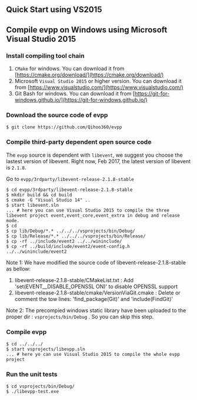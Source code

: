 Quick Start using VS2015
---
	
## Compile evpp on Windows using Microsoft Visual Studio 2015

### Install compiling tool chain

1. `CMake` for windows. You can download it from [https://cmake.org/download/](https://cmake.org/download/)
2. Microsoft `Visual Studio 2015` or higher version. You can download it from [https://www.visualstudio.com/](https://www.visualstudio.com/)
3. Git Bash for windows. You can download it from [https://git-for-windows.github.io/](https://git-for-windows.github.io/)

### Download the source code of evpp

	$ git clone https://github.com/Qihoo360/evpp

### Compile third-party dependent open source code

The `evpp` source is dependent with `libevent`, we suggest you choose the lastest version of libevent. 
Right now, Feb 2017, the latest version of libevent is `2.1.8`.

Go to `evpp/3rdparty/libevent-release-2.1.8-stable`

	$ cd evpp/3rdparty/libevent-release-2.1.8-stable
	$ mkdir build && cd build
	$ cmake -G "Visual Studio 14" ..
	$ start libevent.sln
	... # here you can use Visual Studio 2015 to compile the three libevent project event,event_core,event_extra in debug and release mode.
	$ cd 
	$ cp lib/Debug/*.* ../../../vsprojects/bin/Debug/
	$ cp lib/Release/*.* ../../../vsprojects/bin/Release/
	$ cp -rf ../include/event2 ../../wininclude/
	$ cp -rf ../build/include/event2/event-config.h ../../wininclude/event2

Note 1: We have modified the source code of libevent-release-2.1.8-stable as bellow:

1. libevent-release-2.1.8-stable/CMakeList.txt : Add 'set(EVENT__DISABLE_OPENSSL ON)' to disable OPENSSL support
2. libevent-release-2.1.8-stable/cmake/VersionViaGit.cmake : Delete or comment the tow lines: 'find_package(Git)' and 'include(FindGit)'

Note 2: The precompied windows static library have been uploaded to the proper dir : `vsprojects/bin/Debug` . So you can skip this step. 

### Compile evpp

	$ cd ../../../
	$ start vsprojects/libevpp.sln
	... # here yo can use Visual Studio 2015 to compile the whole evpp project

### Run the unit tests

	$ cd vsprojects/bin/Debug/
	$ ./libevpp-test.exe
